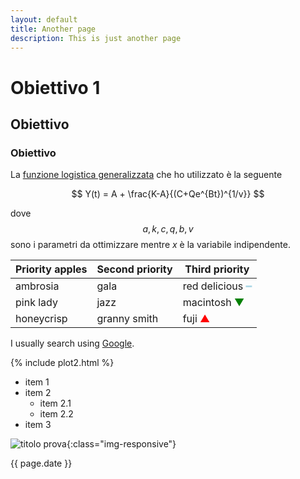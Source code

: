 ```yaml
---
layout: default
title: Another page
description: This is just another page
---
```


# Obiettivo 1
## Obiettivo
### Obiettivo

La [funzione logistica generalizzata](https://en.wikipedia.org/wiki/Generalised_logistic_function) che ho utilizzato è la seguente

$$
Y(t) = A + \frac{K-A}{(C+Qe^{Bt})^{1/v}}
$$

dove $$a, k, c, q, b, v$$ sono i parametri da ottimizzare mentre $x$ è la variabile indipendente.

  
| Priority apples | Second priority | Third priority |
|-------|--------|---------|
| ambrosia | gala | red delicious <font color="lightblue">&#9473;</font> |
| pink lady | jazz | macintosh  <font color="green">&#x25BC;</font> |
| honeycrisp | granny smith | fuji  <font color="red">&#x25B2;</font>  |


I usually search using [Google](https://www.google.com "Google").

{% include plot2.html %}

* item 1
* item 2
  * item 2.1
  * item 2.2
* item 3

![titolo prova](https://eli.thegreenplace.net/images/2016/animline.gif){:class="img-responsive"}

{{ page.date }}
